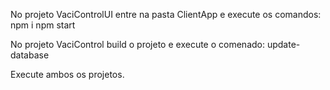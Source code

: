 No projeto VaciControlUI entre na pasta ClientApp e execute os comandos:
npm i
npm start

No projeto VaciControl build o projeto e execute o comenado:
update-database

Execute ambos os projetos.
